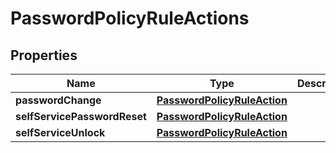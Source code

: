 

# PasswordPolicyRuleActions


## Properties

| Name | Type | Description | Notes |
|------------ | ------------- | ------------- | -------------|
|**passwordChange** | [**PasswordPolicyRuleAction**](PasswordPolicyRuleAction.md) |  |  [optional] |
|**selfServicePasswordReset** | [**PasswordPolicyRuleAction**](PasswordPolicyRuleAction.md) |  |  [optional] |
|**selfServiceUnlock** | [**PasswordPolicyRuleAction**](PasswordPolicyRuleAction.md) |  |  [optional] |



